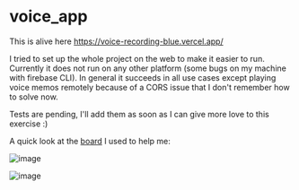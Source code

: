 # voice_app
This is alive here https://voice-recording-blue.vercel.app/

I tried to set up the whole project on the web to make it easier to run. Currently it does not run on any other platform (some bugs on my machine with firebase CLI). In general it succeeds in all use cases except playing voice memos remotely because of a CORS issue that I don't remember how to solve now.

Tests are pending, I'll add them as soon as I can give more love to this exercise :)

A quick look at the [board](https://link.excalidraw.com/l/3GH27hKMu4d/4tW4N0OtTKR) I used to help me:

![image](https://github.com/user-attachments/assets/960e2072-9b27-411d-a8cf-7ead512bbe52)


![image](https://github.com/user-attachments/assets/6480492a-66e1-408d-921c-a00ecc42e79f)
